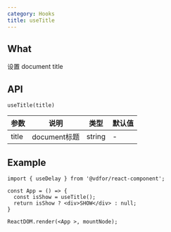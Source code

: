 ```yaml
---
category: Hooks
title: useTitle
---
```


## What

设置 document title

## API

`useTitle(title)`

| 参数 | 说明 | 类型 | 默认值 |
| --- | --- | --- | --- |
| title | document标题 | string | - |

## Example

```tsx
import { useDelay } from '@vdfor/react-component';

const App = () => {
  const isShow = useTitle();
  return isShow ? <div>SHOW</div> : null;
}

ReactDOM.render(<App >, mountNode);
```
